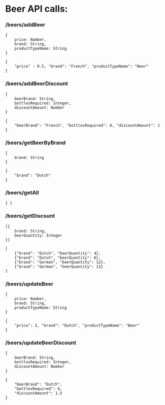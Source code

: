 # Beer API calls:

### /beers/addBeer
	{
		price: Number,
		brand: String,
		productTypeName: String
	}

	{
		"price" : 0.5, "brand": "French", "productTypeName": "Beer"
	}

### /beers/addBeerDiscount
    {
	    beerBrand: String,
	    bottlesRequired: Integer,
	    discountAmount: Number
    }

    {
	    "beerBrand": "French", "bottlesRequired": 6, "discountAmount": 1
    }

### /beers/getBeerByBrand
    {
	    brand: String
    }

    {
	    "brand": "Dutch"
    }

### /beers/getAll

    { }

### /beers/getDiscount

	[{
	    brand: String,
	    beerQuantity: Integer
	}]

	[
		{"brand": "Dutch", "beerQuantity": 4},
		{"brand": "Dutch", "beerQuantity": 6},
		{"brand": "German", "beerQuantity": 12},
		{"brand": "German", "beerQuantity": 13}
	]

### /beers/updateBeer
    {
	    price: Number,
	    brand: String,
	    productTypeName: String
    }

    {
	    "price": 2, "brand": "Dutch", "productTypeName": "Beer"
    }

### /beers/updateBeerDiscount
    {
	    beerBrand: String,
	    bottlesRequired: Integer,
	    discountAmount: Number
    }

    {
	    "beerBrand": "Dutch",
	    "bottlesRequired": 6,
	    "discountAmount": 1.5
    }

